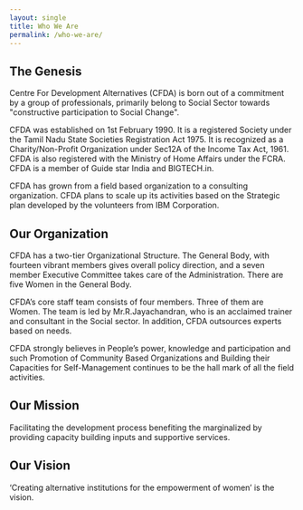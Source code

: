 ```yaml
---
layout: single
title: Who We Are
permalink: /who-we-are/
---
```


## The Genesis

Centre For Development Alternatives (CFDA) is born out of a commitment by a group of professionals, primarily belong to Social Sector towards "constructive participation to Social Change".

CFDA was established on 1st February 1990. It is a registered Society under the Tamil Nadu State Societies Registration Act 1975. It is recognized as a Charity/Non-Profit Organization under Sec12A of the Income Tax Act, 1961. CFDA is also registered with the Ministry of Home Affairs under the FCRA. CFDA is a member of Guide star India and BIGTECH.in.

CFDA has grown from a field based organization to a consulting organization. CFDA plans to scale up its activities based on the Strategic plan developed by the volunteers from IBM Corporation.

## Our Organization

CFDA has a two-tier Organizational Structure. The General Body, with fourteen vibrant members gives overall policy direction, and a seven member Executive Committee takes care of the Administration. There are five Women in the General Body.

CFDA’s core staff team consists of four members. Three of them are Women. The team is led by Mr.R.Jayachandran, who is an acclaimed trainer and consultant in the Social sector. In addition, CFDA outsources experts based on needs.

CFDA strongly believes in People’s power, knowledge and participation and such Promotion of Community Based Organizations and Building their Capacities for Self-Management continues to be the hall mark of all the field activities.

## Our Mission

Facilitating the development process benefiting the marginalized by providing capacity building inputs and supportive services.

## Our Vision

‘Creating alternative institutions for the empowerment of women’ is the vision.
